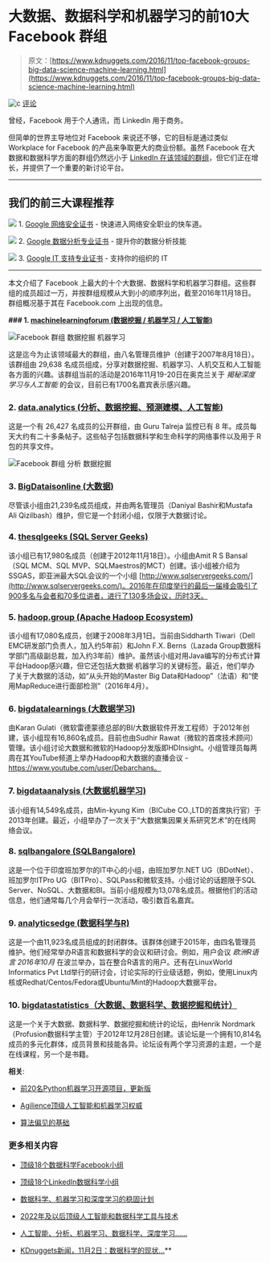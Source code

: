 # 大数据、数据科学和机器学习的前10大 Facebook 群组

> 原文：[https://www.kdnuggets.com/2016/11/top-facebook-groups-big-data-science-machine-learning.html](https://www.kdnuggets.com/2016/11/top-facebook-groups-big-data-science-machine-learning.html)

![c](../Images/3d9c022da2d331bb56691a9617b91b90.png) [评论](#comments)

曾经，Facebook 用于个人通讯，而 LinkedIn 用于商务。

但简单的世界主导地位对 Facebook 来说还不够，它的目标是通过类似 Workplace for Facebook 的产品来争取更大的商业份额。虽然 Facebook 在大数据和数据科学方面的群组仍然远小于 [LinkedIn 在该领域的群组](https://www.kdnuggets.com/2016/10/top-linkedin-groups-analytics-big-data-mining-data-science.html)，但它们正在增长，并提供了一个重要的新讨论平台。

* * *

## 我们的前三大课程推荐

![](../Images/0244c01ba9267c002ef39d4907e0b8fb.png) 1\. [Google 网络安全证书](https://www.kdnuggets.com/google-cybersecurity) - 快速进入网络安全职业的快车道。

![](../Images/e225c49c3c91745821c8c0368bf04711.png) 2\. [Google 数据分析专业证书](https://www.kdnuggets.com/google-data-analytics) - 提升你的数据分析技能

![](../Images/0244c01ba9267c002ef39d4907e0b8fb.png) 3\. [Google IT 支持专业证书](https://www.kdnuggets.com/google-itsupport) - 支持你的组织的 IT

* * *

本文介绍了 Facebook 上最大的十个大数据、数据科学和机器学习群组。这些群组的成员超过一万，并按群组规模从大到小的顺序列出，截至2016年11月18日。群组概况基于其在 Facebook.com 上出现的信息。

**### 1\. [machinelearningforum (数据挖掘 / 机器学习 / 人工智能)](https://www.facebook.com/groups/machinelearningforum/)**

![Facebook 群组 数据挖掘 机器学习](../Images/5fff5a72c5a38dbdc78ec941de2c42cd.png)

这是迄今为止该领域最大的群组，由八名管理员维护（创建于2007年8月18日）。该群组由 29,638 名成员组成，分享对数据挖掘、机器学习、人机交互和人工智能各方面的兴趣。该群组当前的活动是2016年11月19-20日在奥克兰关于 *揭秘深度学习与人工智能* 的会议，目前已有1700名嘉宾表示感兴趣。

### 2. [data.analytics (分析、数据挖掘、预测建模、人工智能)](https://www.facebook.com/groups/data.analytics/)

这是一个有 26,427 名成员的公开群组，由 Guru Talreja 监控已有 8 年。成员每天大约有二十多条帖子。这些帖子包括数据科学和生命科学的网络事件以及用于 R 包的共享文件。

![Facebook 群组 分析 数据挖掘](../Images/bdbf2b1b6fa24bf150e4c71463833239.png)

### 3\. [BigDataisonline (大数据)](https://www.facebook.com/groups/BigDataisonline/)

尽管该小组由21,239名成员组成，并由两名管理员（Daniyal Bashir和Mustafa Ali Qizilbash）维护，但它是一个封闭小组，仅限于大数据讨论。

### 4\. [thesqlgeeks (SQL Server Geeks)](https://www.facebook.com/groups/thesqlgeeks/)

该小组已有17,980名成员（创建于2012年11月18日）。小组由Amit R S Bansal（SQL MCM、SQL MVP、SQLMaestros的MCT）创建。该小组被介绍为SSGAS，即亚洲最大SQL会议的一个小组 [http://www.sqlservergeeks.com/](http://www.sqlservergeeks.com/)。2016年在印度举行的最后一届峰会吸引了900多名与会者和70多位讲者，进行了130多场会议，历时3天。

### 5\. [hadoop.group (Apache Hadoop Ecosystem)](https://www.facebook.com/groups/hadoop.group/)

该小组有17,080名成员，创建于2008年3月1日。当前由Siddharth Tiwari（Dell EMC研发部门负责人，加入约5年前）和John F.X. Berns（Lazada Group数据科学部门高级副总裁，加入约3年前）维护。虽然该小组对用Java编写的分布式计算平台Hadoop感兴趣，但它还包括大数据·机器学习的关键标签。最近，他们举办了关于大数据的活动，如“从头开始的Master Big Data和Hadoop”（法语）和“使用MapReduce进行面部检测”（2016年4月）。

### 6\. [bigdatalearnings (大数据学习)](https://www.facebook.com/groups/bigdatalearnings/)

由Karan Gulati（微软雷德蒙德总部的BI/大数据软件开发工程师）于2012年创建，该小组现有16,860名成员。目前也由Sudhir Rawat（微软的首席技术顾问）管理。该小组讨论大数据和微软的Hadoop分发版即HDInsight。小组管理员每两周在其YouTube频道上举办Hadoop和大数据的直播会议 - https://www.youtube.com/user/Debarchans。

### 7\. [bigdataanalysis (大数据机器学习)](https://www.facebook.com/groups/bigdataanalysis/)

该小组有14,549名成员，由Min-kyung Kim（BICube CO.,LTD的首席执行官）于2013年创建。最近，小组举办了一次关于“大数据集因果关系研究艺术”的在线网络会议。

### 8\. [sqlbangalore (SQLBangalore)](https://www.facebook.com/groups/SQLBangalore/)

这是一个位于印度班加罗尔的IT中心的小组，由班加罗尔.NET UG（BDotNet）、班加罗尔ITPro UG（BITPro）、SQLPass和微软支持。小组讨论的话题限于SQL Server、NoSQL、大数据和BI。当前小组规模为13,078名成员。根据他们的活动信息，他们通常每几个月会举行一次活动，吸引数百名嘉宾。

### 9\. [analyticsedge (数据科学与R)](https://www.facebook.com/groups/AnalyticsEdge/)

这是一个由11,923名成员组成的封闭群体。该群体创建于2015年，由四名管理员维护。他们经常举办R语言和数据科学的会议和研讨会。例如，用户会议 *欧洲R语言 2016年10月* 在波兰举办，旨在整合R语言的用户。还有在LinuxWorld Informatics Pvt Ltd举行的研讨会，讨论实际的行业级话题，例如，使用Linux内核或Redhat/Centos/Fedora或Ubuntu/Mint的Hadoop大数据平台。

### 10\. [bigdatastatistics（大数据、数据科学、数据挖掘和统计）](https://www.facebook.com/groups/bigdatastatistics/)

这是一个关于大数据、数据科学、数据挖掘和统计的论坛，由Henrik Nordmark（Profusion数据科学主管）于2012年12月28日创建。该论坛是一个拥有10,814名成员的多元化群体，成员背景和技能各异。论坛设有两个学习资源的主题，一个是在线课程，另一个是书籍。

**相关**:

+   [前20名Python机器学习开源项目，更新版](/2016/11/top-20-python-machine-learning-open-source-updated.html)

+   [Agilience顶级人工智能和机器学习权威](/2016/11/agilence-top-artificial-intelligence-machine-learning-authorities.html)

+   [算法偏见的基础](/2016/11/foundations-algorithmic-bias.html)

### 更多相关内容

+   [顶级18个数据科学Facebook小组](https://www.kdnuggets.com/2022/06/top-18-data-science-facebook-groups.html)

+   [顶级18个LinkedIn数据科学小组](https://www.kdnuggets.com/2022/06/top-18-data-science-group-linkedin.html)

+   [数据科学、机器学习和深度学习的稳固计划](https://www.kdnuggets.com/2023/01/mwiti-solid-plan-learning-data-science-machine-learning-deep-learning.html)

+   [2022年及以后顶级人工智能和数据科学工具与技术](https://www.kdnuggets.com/2022/03/nvidia-0317-top-ai-data-science-tools-techniques-2022-beyond.html)

+   [人工智能、分析、机器学习、数据科学、深度学习……](https://www.kdnuggets.com/2021/12/developments-predictions-ai-machine-learning-data-science-research.html)

+   [KDnuggets新闻，11月2日：数据科学的现状…](https://www.kdnuggets.com/2022/n43.html)**
